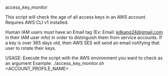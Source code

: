 access_key_monitor

This script will check the age of all access keys in an AWS account. Requires AWS CLI v1 installed.

Human IAM users must have an Email tag (Ex: Email: kdkang24@gmail.com in their IAM user info) in order to distinguish them from service accounts.
If a key is over 365 days old, then AWS SES will send an email notifying that user to rotate their keys.

USAGE:
Execute the script with the AWS environment you want to check as an argument
Example: ./access_key_monitor.sh <ACCOUNT_PROFILE_NAME>
